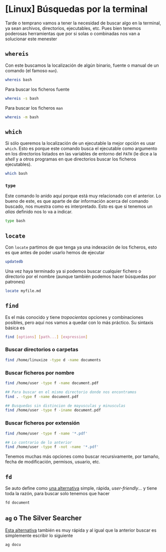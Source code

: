 # [Linux] Búsquedas por la terminal


Tarde o temprano vamos a tener la necesidad de buscar algo en la terminal, ya sean archivos, directorios, ejecutables, etc. Pues bien tenemos poderosas herramientas que por si solas o combinadas nos van a solucionar este menester


## `whereis`

Con este buscamos la localización de algún binario, fuente o manual de un comando (el famoso `man`).
```bash
whereis bash
```

Para buscar los ficheros fuente
```bash
whereis -s bash
```

Para buscar los ficheros `man`
```bash
whereis -m bash
```


## `which`

Si sólo queremos la localización de un ejecutable la mejor opción es usar `which`. Esto es porque este comando busca el ejecutable como argumento en los directorios listados en las variables de entorno del `PATH` (le dice a la *shell* y a otros programas en que directorios buscar los ficheros ejecutables).
```bash
which bash
```

### `type`

Este comando lo anido aquí porque está muy relacionado con el anterior. Lo bueno de este, es que aparte de dar información acerca del comando buscado, nos muestra como es interpretado. Esto es que si tenemos un *alias* definido nos lo va a indicar.
```bash
type bash
```


## `locate`

Con `locate` partimos de que tenga ya una indexación de los ficheros, esto es que antes de poder usarlo hemos de ejecutar 
```bash
updatedb
```

Una vez haya terminado ya si podemos buscar cualquier fichero o directorio por el nombre (aunque también podemos hacer búsquedas por patrones)
```bash
locate myfile.md
```


## `find`

Es el más conocido y tiene *tropocientas* opciones y combinaciones posibles, pero aquí nos vamos a quedar con lo más práctico. Su sintaxis básica es
```bash
find [options] [path...] [expression]
```

### Buscar directorios o carpetas
```bash
find /home/linuxize -type d -name documents
```

### Buscar ficheros por nombre

```bash
find /home/user -type f -name document.pdf

## Para buscar en el mismo directorio donde nos encontramos
find . -type f -name document.pdf

## Busquedas sin distincion de mayusculas y minusculas
find /home/user -type f -iname document.pdf
```

### Buscar ficheros por extensión

```bash
find /home/user -type f -name '*.pdf'

## Lo contrario de lo anterior
find /home/user -type f -not -name '*.pdf'
```

Tenemos muchas más opciones como buscar recursivamente, por tamaño, fecha de modificación, permisos, usuario, etc.

## `fd`

Se auto define como [una alternativa](https://github.com/sharkdp/fd) simple, rápida, *user-friendly*… y tiene toda la razón, para buscar solo tenemos que hacer
```bash
fd document
```


## `ag` o The Silver Searcher

[Esta alternativa](https://github.com/ggreer/the_silver_searcher) también es muy rápida y al igual que la anterior buscar es simplemente escribir lo siguiente
```bash
ag docu
```


